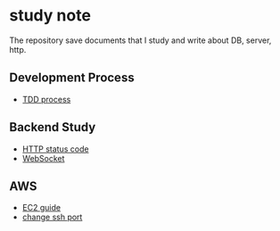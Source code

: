 study note
==========
The repository save documents that I study and write about DB, server, http.
  
## Development Process  
* [TDD process](https://github.com/huewilliams/study-note/blob/master/TDD.md)
## Backend Study
* [HTTP status code](https://github.com/huewilliams/study-note/blob/master/Backend%20Study/HTTP_status_code.md)   
* [WebSocket](https://github.com/huewilliams/study-note/blob/master/webSocket.md)
## AWS
* [EC2 guide](https://github.com/huewilliams/study-note/blob/master/AWS/EC2%20guide.md)
* [change ssh port](https://github.com/huewilliams/study-note/blob/master/AWS/ssh%20port%20change.md)
